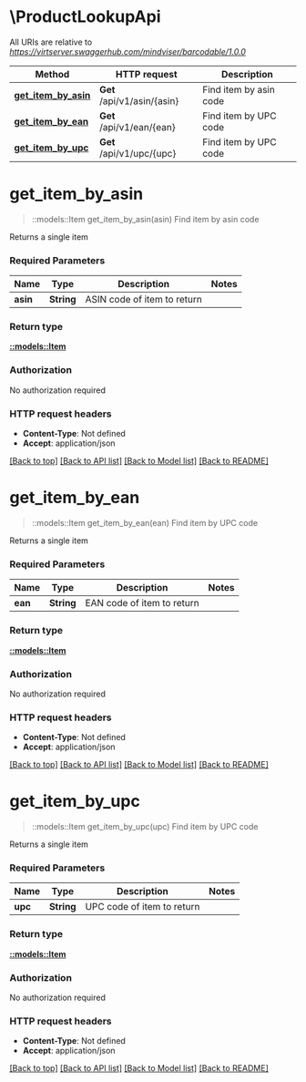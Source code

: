 # \ProductLookupApi

All URIs are relative to *https://virtserver.swaggerhub.com/mindviser/barcodable/1.0.0*

Method | HTTP request | Description
------------- | ------------- | -------------
[**get_item_by_asin**](ProductLookupApi.md#get_item_by_asin) | **Get** /api/v1/asin/{asin} | Find item by asin code
[**get_item_by_ean**](ProductLookupApi.md#get_item_by_ean) | **Get** /api/v1/ean/{ean} | Find item by UPC code
[**get_item_by_upc**](ProductLookupApi.md#get_item_by_upc) | **Get** /api/v1/upc/{upc} | Find item by UPC code


# **get_item_by_asin**
> ::models::Item get_item_by_asin(asin)
Find item by asin code

Returns a single item

### Required Parameters

Name | Type | Description  | Notes
------------- | ------------- | ------------- | -------------
  **asin** | **String**| ASIN code of item to return | 

### Return type

[**::models::Item**](item.md)

### Authorization

No authorization required

### HTTP request headers

 - **Content-Type**: Not defined
 - **Accept**: application/json

[[Back to top]](#) [[Back to API list]](../README.md#documentation-for-api-endpoints) [[Back to Model list]](../README.md#documentation-for-models) [[Back to README]](../README.md)

# **get_item_by_ean**
> ::models::Item get_item_by_ean(ean)
Find item by UPC code

Returns a single item

### Required Parameters

Name | Type | Description  | Notes
------------- | ------------- | ------------- | -------------
  **ean** | **String**| EAN code of item to return | 

### Return type

[**::models::Item**](item.md)

### Authorization

No authorization required

### HTTP request headers

 - **Content-Type**: Not defined
 - **Accept**: application/json

[[Back to top]](#) [[Back to API list]](../README.md#documentation-for-api-endpoints) [[Back to Model list]](../README.md#documentation-for-models) [[Back to README]](../README.md)

# **get_item_by_upc**
> ::models::Item get_item_by_upc(upc)
Find item by UPC code

Returns a single item

### Required Parameters

Name | Type | Description  | Notes
------------- | ------------- | ------------- | -------------
  **upc** | **String**| UPC code of item to return | 

### Return type

[**::models::Item**](item.md)

### Authorization

No authorization required

### HTTP request headers

 - **Content-Type**: Not defined
 - **Accept**: application/json

[[Back to top]](#) [[Back to API list]](../README.md#documentation-for-api-endpoints) [[Back to Model list]](../README.md#documentation-for-models) [[Back to README]](../README.md)

